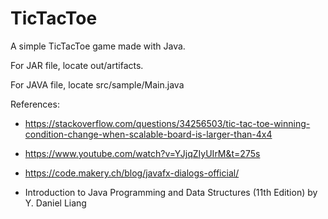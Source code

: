 # TicTacToe

A simple TicTacToe game made with Java.

For JAR file, locate out/artifacts.

For JAVA file, locate src/sample/Main.java

References:

-	https://stackoverflow.com/questions/34256503/tic-tac-toe-winning-condition-change-when-scalable-board-is-larger-than-4x4

- 	https://www.youtube.com/watch?v=YJjqZIyUIrM&t=275s

-	https://code.makery.ch/blog/javafx-dialogs-official/

-	Introduction to Java Programming and Data Structures (11th Edition) by Y. Daniel Liang